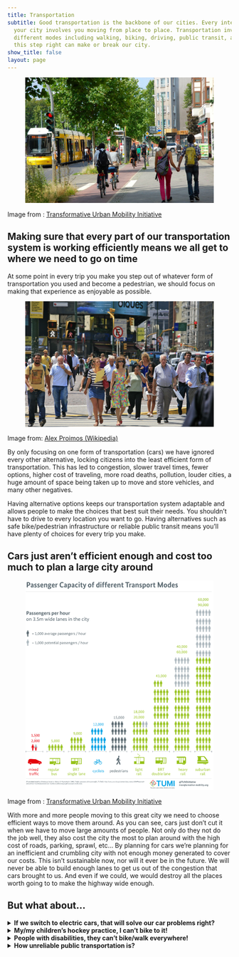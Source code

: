 ```yaml
---
title: Transportation
subtitle: Good transportation is the backbone of our cities. Every interaction with
  your city involves you moving from place to place. Transportation involves many
  different modes including walking, biking, driving, public transit, and more. Getting
  this step right can make or break our city.
show_title: false
layout: page
---
```


<style>
  h1:first-child{
    display: none;
  }

</style>

<figure>
<img src="/assets/img/transportationOptions.jpg" alt="Different transportation options being displayed: Transit, cycling, and walking">
</figure>
<figcaption >Image from : <a href="https://transformative-mobility.org/" target="_blank" data-type="link" data-id="https://transformative-mobility.org/">Transformative Urban Mobility Initiative</a></figcaption>

## Making sure that every part of our transportation system is working efficiently means we all get to where we need to go on time




At some point in every trip you make you step out of whatever form of transportation you used and become a pedestrian, we should focus on making that experience as enjoyable as possible.
<figure>
<img src="/assets/img/pedestrians.jpg" alt="Pedestrians crossing the street">
</figure>
<figcaption>Image from: <a href="https://en.wikipedia.org/wiki/Pedestrian#/media/File:CrossWalk_(5465840138).jpg" target="_blank" data-type="link" data-id="https://en.wikipedia.org/wiki/Pedestrian#/media/File:CrossWalk_(5465840138).jpg">Alex Proimos (Wikipedia)</a></figcaption>

<div class="row">

<div class="col-md-6">
<p>By only focusing on one form of transportation (cars) we have ignored every other alternative, locking citizens into the least efficient form of transportation. This has led to congestion, slower travel times, fewer options, higher cost of traveling, more road deaths, pollution, louder cities, a huge amount of space being taken up to move and store vehicles, and many other negatives.</p>
</div>
<div class="col-md-6">
<p>Having alternative options keeps our transportation system adaptable and allows people to make the choices that best suit their needs. You shouldn’t have to drive to every location you want to go. Having alternatives such as safe bike/pedestrian infrastructure or reliable public transit means you’ll have plenty of choices for every trip you make.</p>
</div>
</div>

## Cars just aren’t efficient enough and cost too much to plan a large city around
<div class="row mb-2">
<div class="col-md-6">
<figure>
<img src="/assets/img/passengerCapacityTransportModes-1.png" alt="Graph of passenger capacity of different transport modes. From least passengers per hour to most passengers per hour: Mixed traffic, regular bus, single lane BRT, cyclists, pedestrians, light rail, double lane BRT, heavy rail, suburban rail">
</figure>
<figcaption class="figcaption">Image from : <a href="https://transformative-mobility.org/" target="_blank" data-type="link" data-id="https://transformative-mobility.org/">Transformative Urban Mobility Initiative</a></figcaption>
</div>
<div class="col-md-6">
<p>With more and more people moving to this great city we need to choose efficient ways to move them around. As you can see, cars just don’t cut it when we have to move large amounts of people. Not only do they not do the job well, they also cost the city the most to plan around with the high cost of roads, parking, sprawl, etc… By planning for cars we’re planning for an inefficient and crumbling city with not enough money generated to cover our costs. This isn’t sustainable now, nor will it ever be in the future. We will never be able to build enough lanes to get us out of the congestion that cars brought to us. And even if we could, we would destroy all the places worth going to to make the highway wide enough.</p>
</div>
</div>

## But what about...
<details>
    <summary><strong>If we switch to electric cars, that will solve our car problems right?</strong></summary>
    <p>Electric cars are still cars at the end of the day. While they might be more efficient with energy they still take up large amounts of space, require tons of infrastructure upkeep in the form of roads to run, are extremely expensive, cause congestion, do not carry many people, and all the other issues that come with cars. We have been making our cars more efficient since the moment we created cars, and it has never solved any of the underlying issues of car dependency. Electric cars solve none of these underlying issues</p>
  </details>
<details>
<summary><strong>My/my children’s hockey practice, I can’t bike to it!</strong></summary>
    <p>Nor should you have to, providing alternative options doesn’t mean that you are restricted to these options, quite the opposite, it means you can now choose the best form of transportation for your circumstance. Just like how you might not want to bike to hockey practice you might not want to take a car to go to your local park, or to get a coffee with a friend, or to go out drinking at a bar on the weekend. </p>
</details>
<details>
<summary><strong>People with disabilities, they can’t bike/walk everywhere!</strong></summary>
    <p>Making our cities more accessible for alternative forms of transportation makes life easier for anyone with a disability. Most of the time now they cannot rely on our failing public transportation system, which means they have to either pay high prices for a personal driver, rely on an even worse ParaTranspo system, or have someone in their own lives drive them around. If they had a good public transit system they’d have much more freedom to get themselves to where they need to go without relying on people in their lives.</p>
</details>
<details>
<summary><strong>How unreliable public transportation is?</strong></summary>
    <p>With our current setup this is unfortunately true, but it doesn’t have to be like this! Public transportation is extremely efficient in many other cities around the world, some even having it as the preferred mode of transportation as it’s quicker, cheaper, and more reliable than getting through traffic. We need to change our priorities here to have a more balanced approach. We also need more density throughout our city to enable public transportation to work efficiently, as without density we just don’t have the people required to run frequent bus/train service that makes a good public transportation system. </p>
</details>